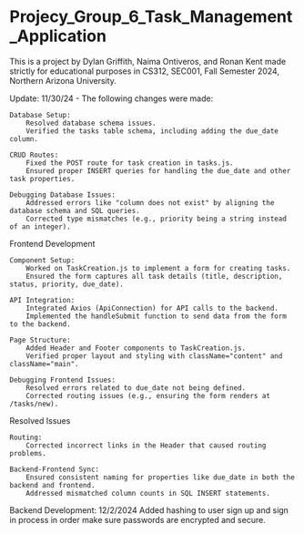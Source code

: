 # Projecy_Group_6_Task_Management_Application

This is a project by Dylan Griffith, Naima Ontiveros, and Ronan Kent made strictly for educational purposes in CS312, SEC001, Fall Semester 2024, Northern Arizona University.

Update: 11/30/24 - The following changes were made:

    Database Setup:
        Resolved database schema issues.
        Verified the tasks table schema, including adding the due_date column.

    CRUD Routes:
        Fixed the POST route for task creation in tasks.js.
        Ensured proper INSERT queries for handling the due_date and other task properties.

    Debugging Database Issues:
        Addressed errors like "column does not exist" by aligning the database schema and SQL queries.
        Corrected type mismatches (e.g., priority being a string instead of an integer).

Frontend Development

    Component Setup:
        Worked on TaskCreation.js to implement a form for creating tasks.
        Ensured the form captures all task details (title, description, status, priority, due_date).

    API Integration:
        Integrated Axios (ApiConnection) for API calls to the backend.
        Implemented the handleSubmit function to send data from the form to the backend.

    Page Structure:
        Added Header and Footer components to TaskCreation.js.
        Verified proper layout and styling with className="content" and className="main".

    Debugging Frontend Issues:
        Resolved errors related to due_date not being defined.
        Corrected routing issues (e.g., ensuring the form renders at /tasks/new).

Resolved Issues

    Routing:
        Corrected incorrect links in the Header that caused routing problems.

    Backend-Frontend Sync:
        Ensured consistent naming for properties like due_date in both the backend and frontend.
        Addressed mismatched column counts in SQL INSERT statements.

Backend Development: 12/2/2024
        Added hashing to user sign up and sign in process in order make sure passwords are encrypted and secure.
    
